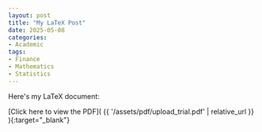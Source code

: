 ```yaml
---
layout: post
title: "My LaTeX Post"
date: 2025-05-08
categories:
- Academic
tags:
- Finance
- Mathematics
- Statistics
---
```

Here's my LaTeX document:

[Click here to view the PDF]( {{ '/assets/pdf/upload_trial.pdf' | relative_url }} ){:target="_blank"}